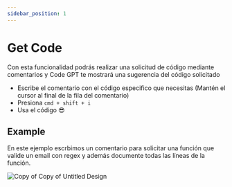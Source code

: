 ```yaml
---
sidebar_position: 1
---
```


# Get Code

Con esta funcionalidad podrás realizar una solicitud de código mediante comentarios y Code GPT te mostrará una sugerencia del código solicitado

- Escribe el comentario con el código especifico que necesitas (Mantén el cursor al final de la fila del comentario)
- Presiona `cmd + shift + i`
- Usa el código 😎 

## Example
En este ejemplo escrbimos un comentario para solicitar una función que valide un email con regex y además documente todas las líneas de la función.

![Copy of Copy of Untitled Design](https://user-images.githubusercontent.com/6216945/210677720-4a2ebbf3-84a1-4972-83a0-10a265c368ab.gif)



